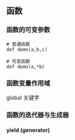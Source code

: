 
## 函数

### 函数的可变参数
```
# 普通函数
def demo(a,b,c)

# 可变函数
def demo(a,*b)
```

### 函数变量作用域
global 关键字

### 函数的迭代器与生成器

#### yield (generator)


